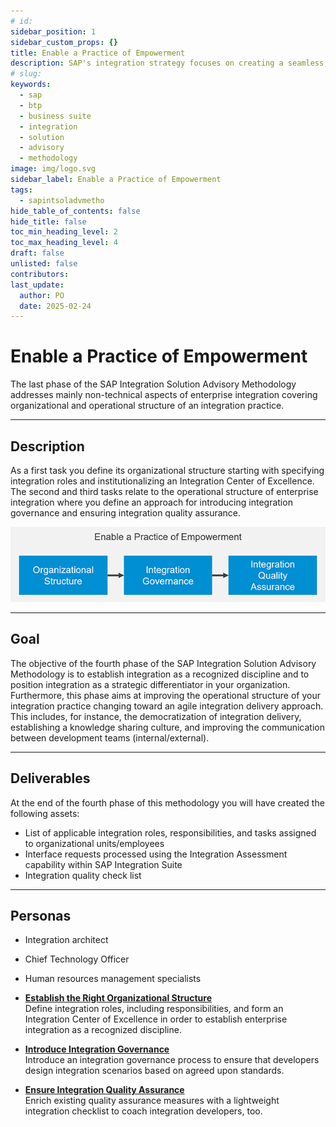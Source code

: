 ```yaml
---
# id: 
sidebar_position: 1
sidebar_custom_props: {}
title: Enable a Practice of Empowerment
description: SAP's integration strategy focuses on creating a seamless, intelligent suite of business applications by integrating end-to-end processes across SAP, partner, and third-party solutions, aiming to accelerate innovation and deliver significant business value. A key component of this strategy is the SAP Integration Solution Advisory Methodology, which provides a comprehensive framework for defining, documenting, and executing enterprise integration strategies, covering both technical and organizational aspects, and can be adapted to various integration technologies and organizational needs.
# slug: 
keywords:
  - sap
  - btp
  - business suite
  - integration
  - solution
  - advisory
  - methodology
image: img/logo.svg
sidebar_label: Enable a Practice of Empowerment
tags:
  - sapintsoladvmetho
hide_table_of_contents: false
hide_title: false
toc_min_heading_level: 2
toc_max_heading_level: 4
draft: false
unlisted: false
contributors:
last_update:
  author: PO
  date: 2025-02-24
---
```


<!-- loio6df23680e8534316892f490b1d028217 -->

# Enable a Practice of Empowerment

The last phase of the SAP Integration Solution Advisory Methodology addresses mainly non-technical aspects of enterprise integration covering organizational and operational structure of an integration practice.

***

## Description

As a first task you define its organizational structure starting with specifying integration roles and institutionalizing an Integration Center of Excellence. The second and third tasks relate to the operational structure of enterprise integration where you define an approach for introducing integration governance and ensuring integration quality assurance.

![](images/loio15e3f398add44af5b6acb10381380353_LowRes.png)

***

## Goal

The objective of the fourth phase of the SAP Integration Solution Advisory Methodology is to establish integration as a recognized discipline and to position integration as a strategic differentiator in your organization. Furthermore, this phase aims at improving the operational structure of your integration practice changing toward an agile integration delivery approach. This includes, for instance, the democratization of integration delivery, establishing a knowledge sharing culture, and improving the communication between development teams \(internal/external\).

***

## Deliverables

At the end of the fourth phase of this methodology you will have created the following assets:

-   List of applicable integration roles, responsibilities, and tasks assigned to organizational units/employees
-   Interface requests processed using the Integration Assessment capability within SAP Integration Suite
-   Integration quality check list

***

## Personas

-   Integration architect
-   Chief Technology Officer
-   Human resources management specialists

-   **[Establish the Right Organizational Structure](1-establish-the-right-organizational-structure.md "Define integration roles, including responsibilities, and form an Integration Center of
		Excellence in order to establish enterprise integration as a recognized
		discipline.")**  
Define integration roles, including responsibilities, and form an Integration Center of Excellence in order to establish enterprise integration as a recognized discipline.
-   **[Introduce Integration Governance](2-introduce-integration-governance.md "Introduce an integration governance process to ensure that developers design integration
		scenarios based on agreed
		upon
		standards.")**  
Introduce an integration governance process to ensure that developers design integration scenarios based on agreed upon standards.
-   **[Ensure Integration Quality Assurance](3-ensure-integration-quality-assurance.md "Enrich existing quality assurance measures with a lightweight integration checklist to
		coach integration developers, too.")**  
Enrich existing quality assurance measures with a lightweight integration checklist to coach integration developers, too.


